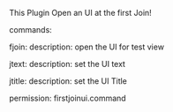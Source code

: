 This Plugin Open an UI at the first Join!

commands:

fjoin:
description: open the UI for test view

jtext:
description: set the UI text

jtitle:
description: set the UI Title

permission:
firstjoinui.command
